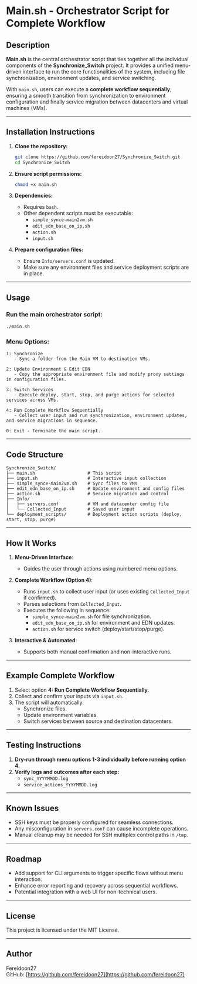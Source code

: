 # Main.sh - Orchestrator Script for Complete Workflow

## Description

**Main.sh** is the central orchestrator script that ties together all the individual components of the **Synchronize_Switch** project. It provides a unified menu-driven interface to run the core functionalities of the system, including file synchronization, environment updates, and service switching.

With `main.sh`, users can execute a **complete workflow sequentially**, ensuring a smooth transition from synchronization to environment configuration and finally service migration between datacenters and virtual machines (VMs).

---

## Installation Instructions

1. **Clone the repository:**

   ```bash
   git clone https://github.com/fereidoon27/Synchronize_Switch.git
   cd Synchronize_Switch
   ```

2. **Ensure script permissions:**

   ```bash
   chmod +x main.sh
   ```

3. **Dependencies:**
   - Requires `bash`.
   - Other dependent scripts must be executable:
     - `simple_synce-main2vm.sh`
     - `edit_edn_base_on_ip.sh`
     - `action.sh`
     - `input.sh`

4. **Prepare configuration files:**
   - Ensure `Info/servers.conf` is updated.
   - Make sure any environment files and service deployment scripts are in place.

---

## Usage

### Run the main orchestrator script:

```bash
./main.sh
```

### Menu Options:

```
1: Synchronize
   - Sync a folder from the Main VM to destination VMs.

2: Update Environment & Edit EDN
   - Copy the appropriate environment file and modify proxy settings in configuration files.

3: Switch Services
   - Execute deploy, start, stop, and purge actions for selected services across VMs.

4: Run Complete Workflow Sequentially
   - Collect user input and run synchronization, environment updates, and service migrations in sequence.

0: Exit - Terminate the main script.
```

---

## Code Structure

```
Synchronize_Switch/
├── main.sh                    # This script
├── input.sh                   # Interactive input collection
├── simple_synce-main2vm.sh    # Sync files to VMs
├── edit_edn_base_on_ip.sh     # Update environment and config files
├── action.sh                  # Service migration and control
├── Info/
│   ├── servers.conf           # VM and datacenter config file
│   └── Collected_Input        # Saved user input
└── deployment_scripts/        # Deployment action scripts (deploy, start, stop, purge)
```

---

## How It Works

1. **Menu-Driven Interface**:
   - Guides the user through actions using numbered menu options.

2. **Complete Workflow (Option 4)**:
   - Runs `input.sh` to collect user input (or uses existing `Collected_Input` if confirmed).
   - Parses selections from `Collected_Input`.
   - Executes the following in sequence:
     - `simple_synce-main2vm.sh` for file synchronization.
     - `edit_edn_base_on_ip.sh` for environment and EDN updates.
     - `action.sh` for service switch (deploy/start/stop/purge).

3. **Interactive & Automated**:
   - Supports both manual confirmation and non-interactive runs.

---

## Example Complete Workflow

1. Select option **4: Run Complete Workflow Sequentially**.
2. Collect and confirm your inputs via `input.sh`.
3. The script will automatically:
   - Synchronize files.
   - Update environment variables.
   - Switch services between source and destination datacenters.

---

## Testing Instructions

1. **Dry-run through menu options 1-3 individually before running option 4.**
2. **Verify logs and outcomes after each step:**
   - `sync_YYYYMMDD.log`
   - `service_actions_YYYYMMDD.log`

---

## Known Issues

- SSH keys must be properly configured for seamless connections.
- Any misconfiguration in `servers.conf` can cause incomplete operations.
- Manual cleanup may be needed for SSH multiplex control paths in `/tmp`.

---

## Roadmap

- Add support for CLI arguments to trigger specific flows without menu interaction.
- Enhance error reporting and recovery across sequential workflows.
- Potential integration with a web UI for non-technical users.

---

## License

This project is licensed under the MIT License.

---

## Author

Fereidoon27  
GitHub: [https://github.com/fereidoon27](https://github.com/fereidoon27)

